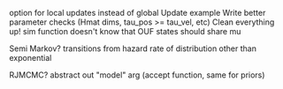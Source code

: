 option for local updates instead of global
Update example
Write better parameter checks (Hmat dims, tau_pos >= tau_vel, etc)
Clean everything up!
sim function doesn't know that OUF states should share mu

Semi Markov? transitions from hazard rate of distribution other than exponential

RJMCMC?
abstract out "model" arg (accept function, same for priors)
